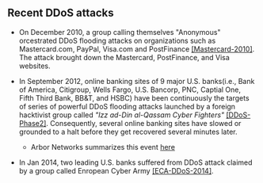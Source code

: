 Recent DDoS attacks
---


- On December 2010, a group calling themselves "Anonymous" orcestrated DDoS flooding attacks on organizations such as Mastercard.com, PayPal, Visa.com and PostFinance [[Mastercard-2010]](http://www.theguardian.com/media/2010/dec/08/operation-payback-mastercard-website-wikileaks). The attack brought down the Mastercard, PostFinance, and Visa websites.
- In September 2012, online banking sites of 9 major U.S. banks(i.e., Bank of America, Citigroup, Wells Fargo, U.S. Bancorp, PNC, Captial One, Fifth Third Bank, BB&T, and HSBC) have been continuously the targets of series of powerful DDoS flooding attacks launched by a foreign hacktivist group called *"Izz ad-Din al-Qassam Cyber Fighters"* [[DDoS-Phase2]](http://www.bankinfosecurity.com/ddos-attacks-lessons-from-phase-2-a-5420/op-1). Consequently, several online banking sites have slowed or grounded to a halt before they get recovered several minutes later.
  - Arbor Networks summarizes this event [here](http://www.arbornetworks.com/asert/2012/12/lessons-learned-from-the-u-s-financial-services-ddos-attacks/)

- In Jan 2014, two leading U.S. banks suffered from DDoS attack claimed by a group called Enropean Cyber Army [[ECA-DDoS-2014]](http://www.bankinfosecurity.com/ddos-new-attacks-against-banks-a-6449).
